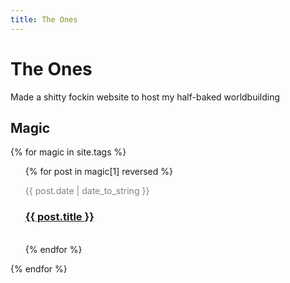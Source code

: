 ```yaml
---
title: The Ones
---
```


# The Ones

Made a shitty fockin website to host my half-baked worldbuilding

## Magic
{% for magic in site.tags %}
<ul style="list-style-type: none;">
  {% for post in magic[1] reversed %}
    <li>
      <p style="font-size: 14px; color: #828282;">{{ post.date | date_to_string }}</p>
      <h3><a href="{{ post.url }}">{{ post.title }}</a></h3>
      <br>
    </li>
  {% endfor %}
</ul>
{% endfor %}
